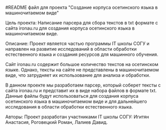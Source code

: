 #README файл для проекта "Создание корпуса осетинского языка в машиночитаемом виде"

Цель проекта:
Написание парсера для сбора текстов в txt формате с сайта ironau.ru для создания корпуса осетинского языка в машиночитаемом виде.

Описание:
Проект является частью программы IT школы СОГУ и направлен на развитие исследований в области обработки естественного языка и создания ресурсов для машинного обучения.

Сайт ironau.ru содержит большое количество текстов на осетинском языке. Однако, тексты на сайте не представлены в машиночитаемом виде, что затрудняет их использование для анализа и обработки.

В данном проекте мы разработаем парсер, который соберет тексты с сайта ironau.ru и представит их в виде набора файлов в формате txt. Данные файлы будут использоваться для создания корпуса осетинского языка в машиночитаемом виде и для дальнейшего исследования в области обработки естественного языка.

Авторы:
Проект разработан участниками IT школы СОГУ: Игитян Анастасия, Роговецкий Роман, Лалиев Давид.
